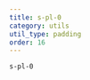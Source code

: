 ```yaml
---
title: s-pl-0
category: utils
util_type: padding
order: 16
---
```

<div class="s-pl-0">
  <code>s-pl-0</code>
</div>